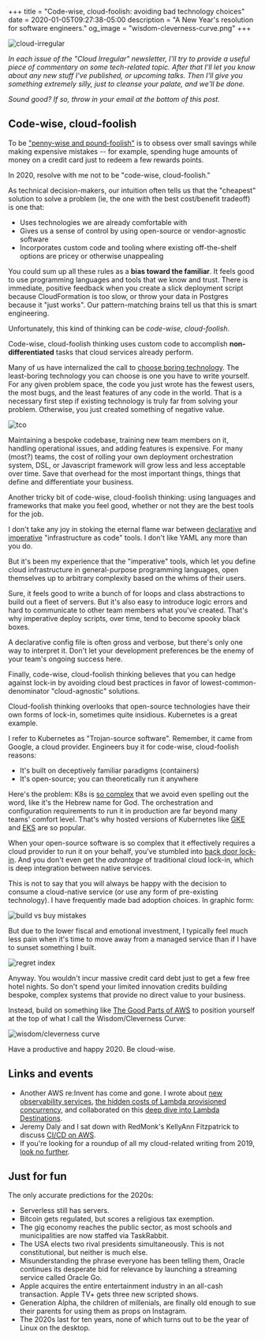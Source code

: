 +++
title = "Code-wise, cloud-foolish: avoiding bad technology choices"
date = 2020-01-05T09:27:38-05:00
description = "A New Year's resolution for software engineers."
og_image = "wisdom-cleverness-curve.png"
+++

<img class="alignnone size-full wp-image-2812" src="/images/cloud-irregular.png" alt="cloud-irregular" />

*In each issue of the "Cloud Irregular" newsletter, I'll try to provide a useful piece of commentary on some tech-related topic. After that I'll let you know about any new stuff I've published, or upcoming talks. Then I'll give you something extremely silly, just to cleanse your palate, and we'll be done.* 

*Sound good? If so, throw in your email at the bottom of this post.*

## Code-wise, cloud-foolish

To be ["penny-wise and pound-foolish"](https://bothsidesofthetable.com/be-careful-not-to-be-penny-wise-pound-foolish-568d9cf470d8) is to obsess over small savings while making expensive mistakes -- for example, spending huge amounts of money on a credit card just to redeem a few rewards points.

In 2020, resolve with me not to be "code-wise,  cloud-foolish."

As technical decision-makers, our intuition often tells us that the "cheapest" solution to solve a problem (ie, the one with the best cost/benefit tradeoff) is one that:

- Uses technologies we are already comfortable with
- Gives us a sense of control by using open-source or vendor-agnostic software
- Incorporates custom code and tooling where existing off-the-shelf options are pricey or otherwise unappealing

You could sum up all these rules as a **bias toward the familiar**. It feels good to use programming languages and tools that we know and trust. There is immediate, positive feedback when you create a slick deployment script because CloudFormation is too slow, or throw your data in Postgres because it "just works". Our pattern-matching brains tell us that this is smart engineering. 

Unfortunately, this kind of thinking can be *code-wise, cloud-foolish*. 

Code-wise, cloud-foolish thinking uses custom code to accomplish **non-differentiated** tasks that cloud services already perform.

Many of us have internalized the call to [choose boring technology](http://boringtechnology.club/). The least-boring technology you can choose is one you have to write yourself. For any given problem space, the code you just wrote has the fewest users, the most bugs, and the least features of any code in the world. That is a necessary first step if existing technology is truly far from solving your problem. Otherwise, you just created something of negative value. 

<img class="alignnone size-full wp-image-2812" src="/images/tco.png" alt="tco" />

Maintaining a bespoke codebase, training new team members on it, handling operational issues, and adding features is expensive. For many (most?) teams, the cost of rolling your own deployment orchestration system, DSL, or Javascript framework will grow less and less acceptable over time. Save that overhead for the most important things, things that define and differentiate your business. 

Another tricky bit of code-wise, cloud-foolish thinking: using languages and frameworks that make you feel good, whether or not they are the best tools for the job.

I don't take any joy in stoking the eternal flame war between [declarative](https://aws.amazon.com/cloudformation/) and [imperative](https://www.pulumi.com/) "infrastructure as code" tools. I don't like YAML any more than you do. 

But it's been my experience that the "imperative" tools, which let you define cloud infrastructure in general-purpose programming languages, open themselves up to arbitrary complexity based on the whims of their users.

Sure, it feels good to write a bunch of for loops and class abstractions to build out a fleet of servers. But it's also easy to introduce logic errors and hard to communicate to other team members what you've created. That's why imperative deploy scripts, over time, tend to become spooky black boxes.

A declarative config file is often gross and verbose, but there's only one way to interpret it. Don't let your development preferences be the enemy of your team's ongoing success here.

Finally, code-wise, cloud-foolish thinking believes that you can hedge against lock-in by avoiding cloud best practices in favor of lowest-common-denominator "cloud-agnostic" solutions.

Cloud-foolish thinking overlooks that open-source technologies have their own forms of lock-in, sometimes quite insidious. Kubernetes is a great example. 

I refer to Kubernetes as "Trojan-source software". Remember, it came from Google, a cloud provider. Engineers buy it for code-wise, cloud-foolish reasons:

- It's built on deceptively familiar paradigms (containers)
- It's open-source; you can theoretically run it anywhere

Here's the problem: K8s is [so complex](http://jmoiron.net/blog/is-k8s-too-complicated/) that we avoid even spelling out the word, like it's the Hebrew name for God. The orchestration and configuration requirements to run it in production are far beyond many teams' comfort level. That's why hosted versions of Kubernetes like [GKE](https://cloud.google.com/kubernetes-engine/) and [EKS](https://aws.amazon.com/eks/) are so popular.

When your open-source software is so complex that it effectively requires a cloud provider to run it on your behalf, you've stumbled into [back door lock-in](https://faasandfurious.com/114). And you don't even get the *advantage* of traditional cloud lock-in, which is deep integration between native services. 

This is not to say that you will always be happy with the decision to consume a cloud-native service (or use any form of pre-existing technology). I have frequently made bad adoption choices. In graphic form:

<img class="alignnone size-full wp-image-2812" src="/images/build-vs-buy-mistakes.png" alt="build vs buy mistakes" />

But due to the lower fiscal and emotional investment, I typically feel much less pain when it's time to move away from a managed service than if I have to sunset something I built.

<img class="alignnone size-full wp-image-2812" src="/images/regret-index.png" alt="regret index" />

Anyway. You wouldn't incur massive credit card debt just to get a few free hotel nights. So don't spend your limited innovation credits building bespoke, complex systems that provide no direct value to your business.

Instead, build on something like [The Good Parts of AWS](https://gumroad.com/l/aws-good-parts) to position yourself at the top of what I call the Wisdom/Cleverness Curve:

<img class="alignnone size-full wp-image-2812" src="/images/wisdom-cleverness-curve.png" alt="wisdom/cleverness curve" />

Have a productive and happy 2020. Be cloud-wise.

## Links and events

- Another AWS re:Invent has come and gone. I wrote about [new observability services](https://www.trek10.com/blog/preinvent-observability/), [the hidden costs of Lambda provisioned concurrency](https://www.trek10.com/blog/provisioned-lambda-concurrency/), and collaborated on this [deep dive into Lambda Destinations](https://www.trek10.com/blog/lambda-destinations-what-we-learned-the-hard-way/).
- Jeremy Daly and I sat down with RedMonk's KellyAnn Fitzpatrick to discuss [CI/CD on AWS](https://www.youtube.com/watch?v=Iw_OEdiFNso).
- If you're looking for a roundup of all my cloud-related writing from 2019, [look no further](https://forrestbrazeal.com/2020/01/03/2019-roundup/).

## Just for fun

The only accurate predictions for the 2020s:

- Serverless still has servers.
- Bitcoin gets regulated, but scores a religious tax exemption. 
- The gig economy reaches the public sector, as most schools and municipalities are now staffed via TaskRabbit.
- The USA elects two rival presidents simultaneously. This is not constitutional, but neither is much else.
- Misunderstanding the phrase everyone has been telling them, Oracle continues its desperate bid for relevance by launching a streaming service called Oracle Go.
- Apple acquires the entire entertainment industry in an all-cash transaction. Apple TV+ gets three new scripted shows.
- Generation Alpha, the children of millenials, are finally old enough to sue their parents for using them as props on Instagram.
- The 2020s last for ten years, none of which turns out to be the year of Linux on the desktop.
